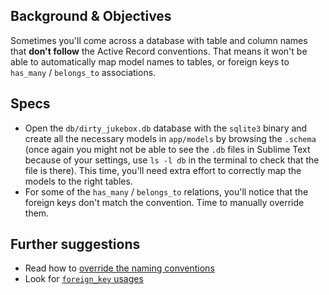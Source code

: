 ## Background & Objectives

Sometimes you'll come across a database with table and column names that **don't follow**
the Active Record conventions. That means it won't be able to automatically map
model names to tables, or foreign keys to `has_many` / `belongs_to` associations.

## Specs

- Open the `db/dirty_jukebox.db` database with the `sqlite3` binary and create all the necessary models in `app/models` by browsing the `.schema` (once again you might not be able to see the `.db` files in Sublime Text because of your settings, use `ls -l db` in the terminal to check that the file is there). This time, you'll need extra effort to correctly map the models to the right tables.
- For some of the `has_many` / `belongs_to` relations, you'll notice that the foreign keys don't match the convention. Time to manually override them.

## Further suggestions

- Read how to [override the naming conventions](http://guides.rubyonrails.org/active_record_basics.html)
- Look for [`foreign_key` usages](http://guides.rubyonrails.org/association_basics.html)
